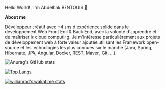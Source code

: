 Hello World! , I'm Abdelhak BENTOUIS 👋
 
**About me** <br />
 
Développeur créatif avec +4 ans d'expérience solide dans le développement Web Front End & Back End, avec la volonté d'apprendre et de maîtriser le cloud computing.
Je m'intéresse particulièrement aux projets de développement web à forte valeur ajoutée utilisant les Framework open-source et les technologies les plus connues sur le marché (Java, Spring, Hibernate, JPA, Angular, Docker, REST, Maven, Git, ...).

![Anurag's GitHub stats](https://github-readme-stats.vercel.app/api?username=bentouis&show_icons=true&theme=radical)

[![Top Langs](https://github-readme-stats.vercel.app/api/top-langs/?username=bentouis)](https://github.com/bentouis/github-readme-stats)

 
[![willianrod's wakatime stats](https://github-readme-stats.vercel.app/api/wakatime?bentouis=willianrod)](https://github.com/anuraghazra/github-readme-stats)

